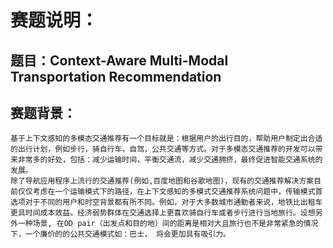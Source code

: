 # 赛题说明：
## 题目：Context-Aware Multi-Modal Transportation Recommendation
## 赛题背景：
    基于上下文感知的多模态交通推荐有一个目标就是：根据用户的出行目的，帮助用户制定出合适的出行计划，例如步行，骑自行车，自驾，公共交通等方式。对于多模态交通推荐的开发可以带来非常多的好处，包括：减少运输时间，平衡交通流，减少交通拥挤，最终促进智能交通系统的发展。
    除了导航应用程序上流行的交通推荐(例如,百度地图和谷歌地图)，现有的交通推荐解决方案目前仅仅考虑在一个运输模式下的路径，在上下文感知的多模式交通推荐系统问题中，传输模式首选项对于不同的用户和时空背景都有所不同。例如，对于大多数城市通勤者来说，地铁比出租车更具时间成本效益。经济弱势群体在交通选择上更喜欢骑自行车或者步行进行当地旅行。设想另外一种场景, 在OD pair（出发点和目的地）间的距离是相对大且旅行也不是非常紧急的情况下，一个廉价的的公共交通模式如：巴士， 将会更加具有吸引力。
